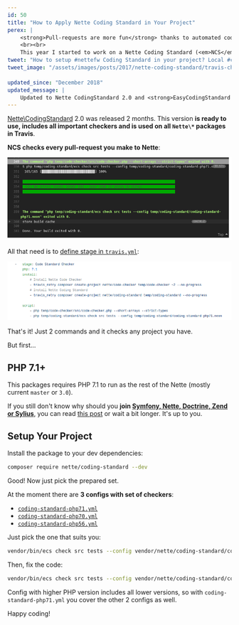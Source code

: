 ```yaml
---
id: 50
title: "How to Apply Nette Coding Standard in Your Project"
perex: |
    <strong>Pull-requests are more fun</strong> thanks to automated coding standard. You don't have explain where to put space or bracket. You <strong>can talk about architecture or meaning of the code</strong> instead. Moreover in open-source. <strong>I wanted to make this possible in Nette</strong>, but Coding Standards could be found only in <a href="https://nette.org/en/coding-standard">documentation</a>.
    <br><br>
    This year I started to work on a Nette Coding Standard (<em>NCS</em>) that you can put to CLI. And you'll <strong>be able set it up in in your project</strong> yourself today.
tweet: "How to setup #nettefw Coding Standard in your project? Local #ci or #travisci"
tweet_image: "/assets/images/posts/2017/nette-coding-standard/travis-check.png"

updated_since: "December 2018"
updated_message: |
    Updated to Nette CodingStandard 2.0 and <strong>EasyCodingStandard 5</strong>.
---
```


[Nette\CodingStandard](https://github.com/nette/coding-standard) 2.0 was released 2 months. This version **is ready to use, includes all important checkers and is used on all `Nette\*` packages in Travis**.

**NCS checks every pull-request you make to Nette**:

<div>
    <a href="https://travis-ci.org/nette/application/jobs/261987910#L349">
        <img src="/assets/images/posts/2017/nette-coding-standard/travis-check.png" class="img-thumbnail">
    </a>
</div>


All that need is to [define stage in `travis.yml`](https://github.com/nette/application/blob/2f545e64fc4bfc941d7e48a95e3faca7c468ac35/.travis.yml#L31-L41):

<div>
    <img src="/assets/images/posts/2017/nette-coding-standard/travis-setup.png" class="img-thumbnail">
</div>

That's it! Just 2 commands and it checks any project you have.

But first...


## PHP 7.1+

This packages requires PHP 7.1 to run as the rest of the Nette (mostly current `master` or `3.0`).

If you still don't know why should you **join [Symfony, Nette, Doctrine, Zend or Sylius](https://gophp71.org)**, you can read [this post](/blog/2017/06/05/go-php-71/#why-go-right-to-php-7-1) or wait a bit longer. It's up to you.

## Setup Your Project

Install the package to your dev dependencies:

```bash
composer require nette/coding-standard --dev
```

Good! Now just pick the prepared set.

At the moment there are **3 configs with set of checkers**:

- [`coding-standard-php71.yml`](https://github.com/nette/coding-standard/blob/master/coding-standard-php71.yml)
- [`coding-standard-php70.yml`](https://github.com/nette/coding-standard/blob/master/coding-standard-php70.yml)
- [`coding-standard-php56.yml`](https://github.com/nette/coding-standard/blob/master/coding-standard-php56.yml)

Just pick the one that suits you:

```bash
vendor/bin/ecs check src tests --config vendor/nette/coding-standard/coding-standard-php71.yml
```

Then, fix the code:

```bash
vendor/bin/ecs check src tests --config vendor/nette/coding-standard/coding-standard-php71.yml --fix
```

Config with higher PHP version includes all lower versions, so with `coding-standard-php71.yml` you cover the other 2 configs as well.

Happy coding!
